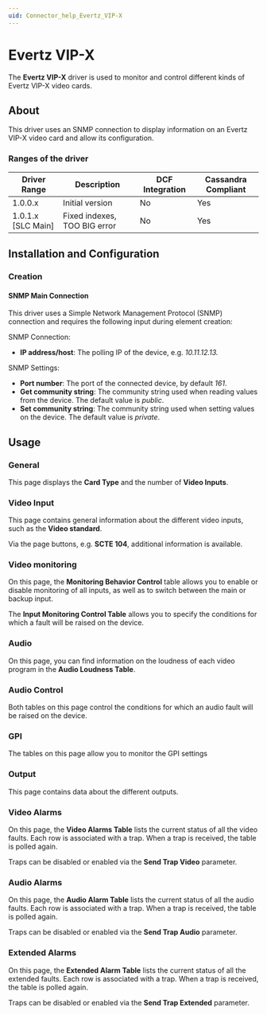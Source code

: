 ```yaml
---
uid: Connector_help_Evertz_VIP-X
---
```


# Evertz VIP-X

The **Evertz VIP-X** driver is used to monitor and control different kinds of Evertz VIP-X video cards.

## About

This driver uses an SNMP connection to display information on an Evertz VIP-X video card and allow its configuration.

### Ranges of the driver

| **Driver Range**     | **Description**              | **DCF Integration** | **Cassandra Compliant** |
|----------------------|------------------------------|---------------------|-------------------------|
| 1.0.0.x              | Initial version              | No                  | Yes                     |
| 1.0.1.x \[SLC Main\] | Fixed indexes, TOO BIG error | No                  | Yes                     |

## Installation and Configuration

### Creation

#### SNMP Main Connection

This driver uses a Simple Network Management Protocol (SNMP) connection and requires the following input during element creation:

SNMP Connection:

- **IP address/host**: The polling IP of the device, e.g. *10.11.12.13.*

SNMP Settings:

- **Port number**: The port of the connected device, by default *161*.
- **Get community string**: The community string used when reading values from the device. The default value is *public*.
- **Set community string**: The community string used when setting values on the device. The default value is *private*.

## Usage

### General

This page displays the **Card Type** and the number of **Video Inputs**.

### Video Input

This page contains general information about the different video inputs, such as the **Video standard**.

Via the page buttons, e.g. **SCTE 104**, additional information is available.

### Video monitoring

On this page, the **Monitoring Behavior Control** table allows you to enable or disable monitoring of all inputs, as well as to switch between the main or backup input.

The **Input Monitoring Control Table** allows you to specify the conditions for which a fault will be raised on the device.

### Audio

On this page, you can find information on the loudness of each video program in the **Audio Loudness Table**.

### Audio Control

Both tables on this page control the conditions for which an audio fault will be raised on the device.

### GPI

The tables on this page allow you to monitor the GPI settings

### Output

This page contains data about the different outputs.

### Video Alarms

On this page, the **Video Alarms Table** lists the current status of all the video faults. Each row is associated with a trap. When a trap is received, the table is polled again.

Traps can be disabled or enabled via the **Send Trap Video** parameter.

### Audio Alarms

On this page, the **Audio Alarm Table** lists the current status of all the audio faults. Each row is associated with a trap. When a trap is received, the table is polled again.

Traps can be disabled or enabled via the **Send Trap Audio** parameter.

### Extended Alarms

On this page, the **Extended Alarm Table** lists the current status of all the extended faults. Each row is associated with a trap. When a trap is received, the table is polled again.

Traps can be disabled or enabled via the **Send Trap Extended** parameter.
